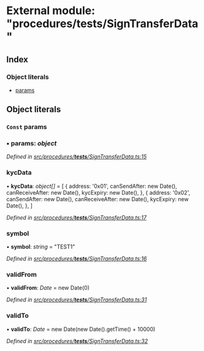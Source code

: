 # External module: "procedures/**tests**/SignTransferData"

## Index

### Object literals

- [params](_procedures___tests___signtransferdata_.md#const-params)

## Object literals

### `Const` params

### ▪ **params**: _object_

_Defined in [src/procedures/**tests**/SignTransferData.ts:15](https://github.com/PolymathNetwork/polymath-sdk/blob/d80c6e9/src/procedures/__tests__/SignTransferData.ts#L15)_

### kycData

• **kycData**: _object[]_ = [
{
address: '0x01',
canSendAfter: new Date(),
canReceiveAfter: new Date(),
kycExpiry: new Date(),
},
{
address: '0x02',
canSendAfter: new Date(),
canReceiveAfter: new Date(),
kycExpiry: new Date(),
},
]

_Defined in [src/procedures/**tests**/SignTransferData.ts:17](https://github.com/PolymathNetwork/polymath-sdk/blob/d80c6e9/src/procedures/__tests__/SignTransferData.ts#L17)_

### symbol

• **symbol**: _string_ = "TEST1"

_Defined in [src/procedures/**tests**/SignTransferData.ts:16](https://github.com/PolymathNetwork/polymath-sdk/blob/d80c6e9/src/procedures/__tests__/SignTransferData.ts#L16)_

### validFrom

• **validFrom**: _Date_ = new Date(0)

_Defined in [src/procedures/**tests**/SignTransferData.ts:31](https://github.com/PolymathNetwork/polymath-sdk/blob/d80c6e9/src/procedures/__tests__/SignTransferData.ts#L31)_

### validTo

• **validTo**: _Date_ = new Date(new Date().getTime() + 10000)

_Defined in [src/procedures/**tests**/SignTransferData.ts:32](https://github.com/PolymathNetwork/polymath-sdk/blob/d80c6e9/src/procedures/__tests__/SignTransferData.ts#L32)_
